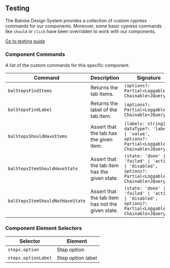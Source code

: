 ## Testing

The Baloise Design System provides a collection of custom cypress commands for our components. Moreover, some basic cypress commands like `should` or `click` have been overridden to work with our components.

<a class="sb-unstyled button is-primary" href="../?path=/docs/development-testing--page">Go to testing guide</a>

<!-- START: human documentation -->



<!-- END: human documentation -->

### Component Commands

A list of the custom commands for this specific component.

| Command                          | Description                                       | Signature                                                                                               |
| -------------------------------- | ------------------------------------------------- | ------------------------------------------------------------------------------------------------------- |
| `balStepsFindItems`              | Returns the tab items.                            | `(options?: Partial<Loggable>): Chainable<JQuery>`                                                      |
| `balStepsFindLabel`              | Returns the label of the tab item.                | `(options?: Partial<Loggable>): Chainable<JQuery>`                                                      |
| `balStepsShouldHaveItems`        | Assert that the tab has the given item.           | `(labels: string[], dataType?: 'label' \| 'value', options?: Partial<Loggable>): Chainable<JQuery>`     |
| `balStepsItemShouldHaveState`    | Assert that the tab item has the given state.     | `(state: 'done' \| 'failed' \| 'active' \| 'disabled', options?: Partial<Loggable>): Chainable<JQuery>` |
| `balStepsItemShouldNotHaveState` | Assert that the tab item has not the given state. | `(state: 'done' \| 'failed' \| 'active' \| 'disabled', options?: Partial<Loggable>): Chainable<JQuery>` |


### Component Element Selectors

| Selector            | Element           |
| ------------------- | ----------------- |
| `steps.option`      | Step option       |
| `steps.optionLabel` | Step option label |

